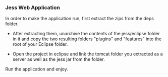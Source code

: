 ### Jess Web Application

In order to make the application run, first extract the zips from the deps folder.

- After extracting them, unarchive the contents of the jess/eclipse folder in it and copy the two resulting folders "plugins" and "features" into the root of your Eclipse folder.

- Open the project in eclipse and link the tomcat folder you extracted as a server as well as the jess jar from the folder.

Run the application and enjoy.
